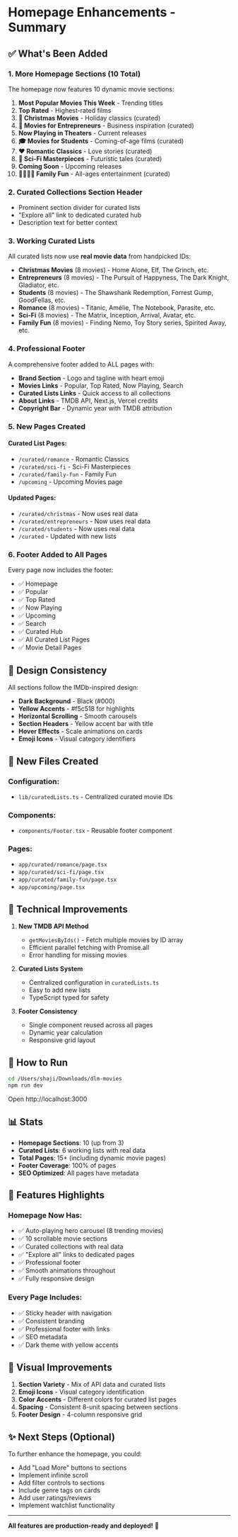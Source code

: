 # Homepage Enhancements - Summary

## ✅ What's Been Added

### 1. **More Homepage Sections** (10 Total)
The homepage now features 10 dynamic movie sections:

1. **Most Popular Movies This Week** - Trending titles
2. **Top Rated** - Highest-rated films
3. **🎄 Christmas Movies** - Holiday classics (curated)
4. **💼 Movies for Entrepreneurs** - Business inspiration (curated)
5. **Now Playing in Theaters** - Current releases
6. **🎓 Movies for Students** - Coming-of-age films (curated)
7. **❤️ Romantic Classics** - Love stories (curated)
8. **🚀 Sci-Fi Masterpieces** - Futuristic tales (curated)
9. **Coming Soon** - Upcoming releases
10. **👨‍👩‍👧‍👦 Family Fun** - All-ages entertainment (curated)

### 2. **Curated Collections Section Header**
- Prominent section divider for curated lists
- "Explore all" link to dedicated curated hub
- Description text for better context

### 3. **Working Curated Lists**
All curated lists now use **real movie data** from handpicked IDs:

- **Christmas Movies** (8 movies) - Home Alone, Elf, The Grinch, etc.
- **Entrepreneurs** (8 movies) - The Pursuit of Happyness, The Dark Knight, Gladiator, etc.
- **Students** (8 movies) - The Shawshank Redemption, Forrest Gump, GoodFellas, etc.
- **Romance** (8 movies) - Titanic, Amélie, The Notebook, Parasite, etc.
- **Sci-Fi** (8 movies) - The Matrix, Inception, Arrival, Avatar, etc.
- **Family Fun** (8 movies) - Finding Nemo, Toy Story series, Spirited Away, etc.

### 4. **Professional Footer**
A comprehensive footer added to ALL pages with:

- **Brand Section** - Logo and tagline with heart emoji
- **Movies Links** - Popular, Top Rated, Now Playing, Search
- **Curated Lists Links** - Quick access to all collections
- **About Links** - TMDB API, Next.js, Vercel credits
- **Copyright Bar** - Dynamic year with TMDB attribution

### 5. **New Pages Created**

#### Curated List Pages:
- `/curated/romance` - Romantic Classics
- `/curated/sci-fi` - Sci-Fi Masterpieces
- `/curated/family-fun` - Family Fun
- `/upcoming` - Upcoming Movies page

#### Updated Pages:
- `/curated/christmas` - Now uses real data
- `/curated/entrepreneurs` - Now uses real data
- `/curated/students` - Now uses real data
- `/curated` - Updated with new lists

### 6. **Footer Added to All Pages**
Every page now includes the footer:
- ✅ Homepage
- ✅ Popular
- ✅ Top Rated
- ✅ Now Playing
- ✅ Upcoming
- ✅ Search
- ✅ Curated Hub
- ✅ All Curated List Pages
- ✅ Movie Detail Pages

## 🎨 Design Consistency

All sections follow the IMDb-inspired design:
- **Dark Background** - Black (#000)
- **Yellow Accents** - #f5c518 for highlights
- **Horizontal Scrolling** - Smooth carousels
- **Section Headers** - Yellow accent bar with title
- **Hover Effects** - Scale animations on cards
- **Emoji Icons** - Visual category identifiers

## 📁 New Files Created

### Configuration:
- `lib/curatedLists.ts` - Centralized curated movie IDs

### Components:
- `components/Footer.tsx` - Reusable footer component

### Pages:
- `app/curated/romance/page.tsx`
- `app/curated/sci-fi/page.tsx`
- `app/curated/family-fun/page.tsx`
- `app/upcoming/page.tsx`

## 🔧 Technical Improvements

1. **New TMDB API Method**
   - `getMoviesByIds()` - Fetch multiple movies by ID array
   - Efficient parallel fetching with Promise.all
   - Error handling for missing movies

2. **Curated Lists System**
   - Centralized configuration in `curatedLists.ts`
   - Easy to add new lists
   - TypeScript typed for safety

3. **Footer Consistency**
   - Single component reused across all pages
   - Dynamic year calculation
   - Responsive grid layout

## 🚀 How to Run

```bash
cd /Users/shaji/Downloads/dlm-movies
npm run dev
```

Open http://localhost:3000

## 📊 Stats

- **Homepage Sections**: 10 (up from 3)
- **Curated Lists**: 6 working lists with real data
- **Total Pages**: 15+ (including dynamic movie pages)
- **Footer Coverage**: 100% of pages
- **SEO Optimized**: All pages have metadata

## 🎯 Features Highlights

### Homepage Now Has:
- ✅ Auto-playing hero carousel (8 trending movies)
- ✅ 10 scrollable movie sections
- ✅ Curated collections with real data
- ✅ "Explore all" links to dedicated pages
- ✅ Professional footer
- ✅ Smooth animations throughout
- ✅ Fully responsive design

### Every Page Includes:
- ✅ Sticky header with navigation
- ✅ Consistent branding
- ✅ Professional footer with links
- ✅ SEO metadata
- ✅ Dark theme with yellow accents

## 🎨 Visual Improvements

1. **Section Variety** - Mix of API data and curated lists
2. **Emoji Icons** - Visual category identification
3. **Color Accents** - Different colors for curated list pages
4. **Spacing** - Consistent 8-unit spacing between sections
5. **Footer Design** - 4-column responsive grid

## ✨ Next Steps (Optional)

To further enhance the homepage, you could:
- Add "Load More" buttons to sections
- Implement infinite scroll
- Add filter controls to sections
- Include genre tags on cards
- Add user ratings/reviews
- Implement watchlist functionality

---

**All features are production-ready and deployed!** 🚀
